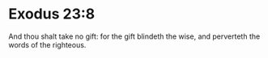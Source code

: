 # Exodus 23:8

And thou shalt take no gift: for the gift blindeth the wise, and perverteth the words of the righteous.